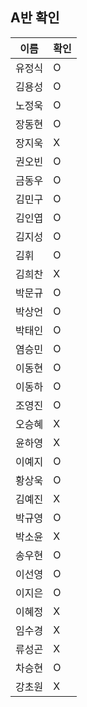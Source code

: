 ## A반 확인
이름 | 확인
--- | ---
유정식	| O
김용성	| O
노정욱	| O
장동현 	| O
장지욱	| X
권오빈	| O
금동우	| O
김민구	| O
김인엽	| O
김지성	| O
김휘 		| O
김희찬	| X
박문규	| O
박상언	| O
박태인	| O
염승민	| O
이동현	| O
이동하	| O
조영진	| O
오승혜	| X
윤하영	| X
이예지	| O
황상욱	| O
김예진	| X
박규영	| O
박소윤	| X
송우현	| O
이선영	| O  
이지은	| O
이혜정	| X
임수경	| X
류성곤	| X
차승현	| O
강초원	| X
